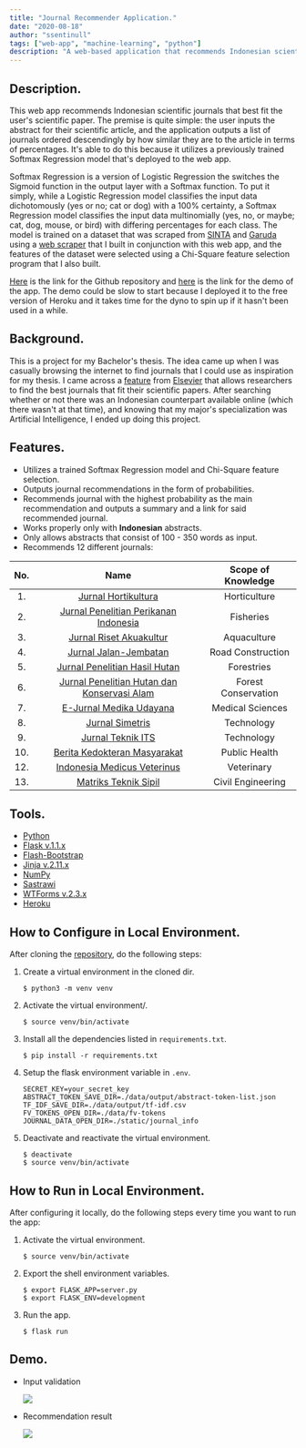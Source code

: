 ```yaml
---
title: "Journal Recommender Application."
date: "2020-08-18"
author: "ssentinull"
tags: ["web-app", "machine-learning", "python"]
description: "A web-based application that recommends Indonesian scientific journals."
---
```


## Description.

This web app recommends Indonesian scientific journals that best fit the user's scientific paper. The premise is quite simple: the user inputs the abstract for their scientific article, and the application outputs a list of journals ordered descendingly by how similar they are to the article in terms of percentages. It's able to do this because it utilizes a previously trained Softmax Regression model that's deployed to the web app.

Softmax Regression is a version of Logistic Regression the switches the Sigmoid function in the output layer with a Softmax function. To put it simply, while a Logistic Regression model classifies the input data dichotomously (yes or no; cat or dog) with a 100% certainty, a Softmax Regression model classifies the input data multinomially (yes, no, or maybe; cat, dog, mouse, or bird) with differing percentages for each class. The model is trained on a dataset that was scraped from [SINTA](https://sinta.ristekbrin.go.id/) and [Garuda](https://garuda.ristekbrin.go.id/journal) using a [web scraper](/projects/web-scraper) that I built in conjunction with this web app, and the features of the dataset were selected using a Chi-Square feature selection program that I also built.

[Here](https://github.com/ssentinull/journal-recommender-system-website) is the link for the Github repository and [here](https://sistem-rekomendasi-jurnal.herokuapp.com/) is the link for the demo of the app. The demo could be slow to start because I deployed it to the free version of Heroku and it takes time for the dyno to spin up if it hasn't been used in a while.

## Background.

This is a project for my Bachelor's thesis. The idea came up when I was casually browsing the internet to find journals that I could use as inspiration for my thesis. I came across a [feature](https://journalfinder.elsevier.com/) from [Elsevier](https://www.elsevier.com/en-xs) that allows researchers to find the best journals that fit their scientific papers. After searching whether or not there was an Indonesian counterpart available online (which there wasn't at that time), and knowing that my major's specialization was Artificial Intelligence, I ended up doing this project.

## Features.

- Utilizes a trained Softmax Regression model and Chi-Square feature selection.
- Outputs journal recommendations in the form of probabilities.
- Recommends journal with the highest probability as the main recommendation and outputs a summary and a link for said recommended journal.
- Works properly only with **Indonesian** abstracts.
- Only allows abstracts that consist of 100 - 350 words as input.
- Recommends 12 different journals:

| No. |                                                     Name                                                      | Scope of Knowledge  |
| :-: | :-----------------------------------------------------------------------------------------------------------: | :-----------------: |
| 1.  |                 [Jurnal Hortikultura](http://ejurnal.litbang.pertanian.go.id/index.php/jhort)                 |    Horticulture     |
| 2.  |          [Jurnal Penelitian Perikanan Indonesia](http://ejournal-balitbang.kkp.go.id/index.php/jppi)          |      Fisheries      |
| 3.  |                 [Jurnal Riset Akuakultur](http://ejournal-balitbang.kkp.go.id/index.php/jra)                  |     Aquaculture     |
| 4.  |            [Jurnal Jalan-Jembatan](http://jurnal.pusjatan.pu.go.id/index.php/jurnaljalanjembatan)             |  Road Construction  |
| 5.  |     [Jurnal Penelitian Hasil Hutan](http://ejournal.forda-mof.org/ejournal-litbang/index.php/JPHH/index)      |     Forestries      |
| 6.  | [Jurnal Penelitian Hutan dan Konservasi Alam](http://ejournal.forda-mof.org/ejournal-litbang/index.php/JPHKA) | Forest Conservation |
| 7.  |                        [E-Jurnal Medika Udayana](https://ojs.unud.ac.id/index.php/eum)                        |  Medical Sciences   |
| 8.  |                          [Jurnal Simetris](https://jurnal.umk.ac.id/index.php/simet)                          |     Technology      |
| 9.  |                        [Jurnal Teknik ITS](http://ejurnal.its.ac.id/index.php/teknik)                         |     Technology      |
| 10. |                         [Berita Kedokteran Masyarakat](https://jurnal.ugm.ac.id/bkm)                          |    Public Health    |
| 12. |                   [Indonesia Medicus Veterinus](https://ojs.unud.ac.id/index.php/imv/index)                   |     Veterinary      |
| 13. |                           [Matriks Teknik Sipil](https://jurnal.uns.ac.id/matriks)                            |  Civil Engineering  |

## Tools.

- [Python](https://www.python.org/)
- [Flask v.1.1.x](https://flask.palletsprojects.com/en/1.1.x/)
- [Flash-Bootstrap](https://pythonhosted.org/Flask-Bootstrap/)
- [Jinja v.2.11.x](https://jinja.palletsprojects.com/en/2.11.x/)
- [NumPy](https://numpy.org/)
- [Sastrawi](https://pypi.org/project/Sastrawi/)
- [WTForms v.2.3.x](https://wtforms.readthedocs.io/en/2.3.x/)
- [Heroku](https://www.heroku.com/)

## How to Configure in Local Environment.

After cloning the [repository](https://github.com/ssentinull/journal-recommender-system-website), do the following steps:

1. Create a virtual environment in the cloned dir.

   ```shell
   $ python3 -m venv venv
   ```

2. Activate the virtual environment/.

   ```shell
   $ source venv/bin/activate
   ```

3. Install all the dependencies listed in `requirements.txt`.

   ```shell
   $ pip install -r requirements.txt
   ```

4. Setup the flask environment variable in `.env`.

   ```env
   SECRET_KEY=your_secret_key
   ABSTRACT_TOKEN_SAVE_DIR=./data/output/abstract-token-list.json
   TF_IDF_SAVE_DIR=./data/output/tf-idf.csv
   FV_TOKENS_OPEN_DIR=./data/fv-tokens
   JOURNAL_DATA_OPEN_DIR=./static/journal_info
   ```

5. Deactivate and reactivate the virtual environment.

   ```shell
   $ deactivate
   $ source venv/bin/activate
   ```

## How to Run in Local Environment.

After configuring it locally, do the following steps every time you want to run the app:

1. Activate the virtual environment.

   ```shell
   $ source venv/bin/activate
   ```

2. Export the shell environment variables.

   ```shell
   $ export FLASK_APP=server.py
   $ export FLASK_ENV=development
   ```

3. Run the app.

   ```shell
   $ flask run
   ```

## Demo.

- Input validation

  ![](https://media.giphy.com/media/J3SLW8RvR55zMea4h1/giphy.gif)

- Recommendation result

  ![](https://media.giphy.com/media/daJ6Z7uG5e8Four7Mj/giphy.gif)
